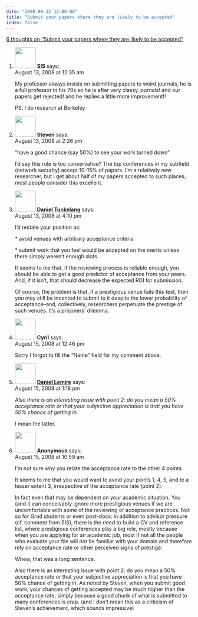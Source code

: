 ```yaml
---
date: "2008-08-12 12:00:00"
title: "Submit your papers where they are likely to be accepted"
index: false
---
```


[6 thoughts on &ldquo;Submit your papers where they are likely to be accepted&rdquo;](/lemire/blog/2008/08-12-submit-your-papers-where-they-are-likely-to-be-accepted)

<ol class="comment-list">
<li id="comment-50088" class="comment even thread-even depth-1">
<div class="comment-author vcard">
<img alt src="https://secure.gravatar.com/avatar/6bff78c6f2a5cc3c893bd8bb9adfdf59?s=56&#038;d=mm&#038;r=g" srcset="https://secure.gravatar.com/avatar/6bff78c6f2a5cc3c893bd8bb9adfdf59?s=112&#038;d=mm&#038;r=g 2x" class="avatar avatar-56 photo" height="56" width="56" decoding="async" /> <b class="fn">SIS</b> <span class="says">says:</span> </div>
<div class="comment-metadata"><time datetime="2008-08-13T00:35:16+00:00">August 13, 2008 at 12:35 am</time></a> </div>
<div class="comment-content">
<p>My professor always insists on submitting papers to weird journals, he is a full professor in his 70s so he is after very classy journals! and our papers get rejected! and he replies a little more improvement!!</p>
<p>PS. I do research at Berkeley</p>
</div>
</li>
<li id="comment-50090" class="comment odd alt thread-odd thread-alt depth-1">
<div class="comment-author vcard">
<img alt src="https://secure.gravatar.com/avatar/?s=56&#038;d=mm&#038;r=g" srcset="https://secure.gravatar.com/avatar/?s=112&#038;d=mm&#038;r=g 2x" class="avatar avatar-56 photo avatar-default" height="56" width="56" decoding="async" /> <b class="fn">Steven</b> <span class="says">says:</span> </div>
<div class="comment-metadata"><time datetime="2008-08-13T14:26:26+00:00">August 13, 2008 at 2:26 pm</time></a> </div>
<div class="comment-content">
<p>&ldquo;have a good chance (say 50%) to see your work turned down&rdquo;</p>
<p>I&rsquo;d say this rule is too conservative? The top conferences in my subfield (network security) accept 10-15% of papers. I&rsquo;m a relatively new researcher, but I get about half of my papers accepted to such places; most people consider this excellent.</p>
</div>
</li>
<li id="comment-50091" class="comment even thread-even depth-1">
<div class="comment-author vcard">
<img alt src="https://secure.gravatar.com/avatar/e9a1ce0b75918ac8c05ae1e83ebeab69?s=56&#038;d=mm&#038;r=g" srcset="https://secure.gravatar.com/avatar/e9a1ce0b75918ac8c05ae1e83ebeab69?s=112&#038;d=mm&#038;r=g 2x" class="avatar avatar-56 photo" height="56" width="56" loading="lazy" decoding="async" /> <b class="fn"><a href="https://thenoisychannel.blogspot.com/" class="url" rel="ugc external nofollow">Daniel Tunkelang</a></b> <span class="says">says:</span> </div>
<div class="comment-metadata"><time datetime="2008-08-13T16:10:27+00:00">August 13, 2008 at 4:10 pm</time></a> </div>
<div class="comment-content">
<p>I&rsquo;d restate your position as:</p>
<p>* avoid venues with arbitrary acceptance criteria</p>
<p>* submit work that you feel would be accepted on the merits unless there simply weren&rsquo;t enough slots</p>
<p>It seems to me that, if the reviewing process is reliable enough, you should be able to get a good predictor of acceptance from your peers. And, if it isn&rsquo;t, that should decrease the expected ROI for submission.</p>
<p>Of course, the problem is that, if a prestigious venue fails this test, then you may still be incented to submit to it despite the lower probability of acceptance&#8211;and, collectively, researchers perpetuate the prestige of such venues. It&rsquo;s a prisoners&rsquo; dilemma.</p>
</div>
</li>
<li id="comment-50093" class="comment odd alt thread-odd thread-alt depth-1">
<div class="comment-author vcard">
<img alt src="https://secure.gravatar.com/avatar/c0cdb354932c84ba5ab75e8f767f99a7?s=56&#038;d=mm&#038;r=g" srcset="https://secure.gravatar.com/avatar/c0cdb354932c84ba5ab75e8f767f99a7?s=112&#038;d=mm&#038;r=g 2x" class="avatar avatar-56 photo" height="56" width="56" loading="lazy" decoding="async" /> <b class="fn">Cyril</b> <span class="says">says:</span> </div>
<div class="comment-metadata"><time datetime="2008-08-15T12:46:19+00:00">August 15, 2008 at 12:46 pm</time></a> </div>
<div class="comment-content">
<p>Sorry I forgot to fill the &ldquo;Name&rdquo; field for my comment above.</p>
</div>
</li>
<li id="comment-50094" class="comment even thread-even depth-1">
<div class="comment-author vcard">
<img alt src="https://secure.gravatar.com/avatar/6518c23aacab4c42dd2c5b9b57b79fb5?s=56&#038;d=mm&#038;r=g" srcset="https://secure.gravatar.com/avatar/6518c23aacab4c42dd2c5b9b57b79fb5?s=112&#038;d=mm&#038;r=g 2x" class="avatar avatar-56 photo" height="56" width="56" loading="lazy" decoding="async" /> <b class="fn"><a href="https://lemire.me/blog/" class="url" rel="ugc">Daniel Lemire</a></b> <span class="says">says:</span> </div>
<div class="comment-metadata"><time datetime="2008-08-15T13:18:43+00:00">August 15, 2008 at 1:18 pm</time></a> </div>
<div class="comment-content">
<p><i> Also there is an interesting issue with point 2: do you mean a 50% acceptance rate or that your subjective appreciation is that you have 50% chance of getting in.</i></p>
<p>I mean the latter.</p>
</div>
</li>
<li id="comment-50092" class="comment odd alt thread-odd thread-alt depth-1">
<div class="comment-author vcard">
<img alt src="https://secure.gravatar.com/avatar/?s=56&#038;d=mm&#038;r=g" srcset="https://secure.gravatar.com/avatar/?s=112&#038;d=mm&#038;r=g 2x" class="avatar avatar-56 photo avatar-default" height="56" width="56" loading="lazy" decoding="async" /> <b class="fn">Anonymous</b> <span class="says">says:</span> </div>
<div class="comment-metadata"><time datetime="2008-08-15T10:59:11+00:00">August 15, 2008 at 10:59 am</time></a> </div>
<div class="comment-content">
<p>I&rsquo;m not sure why you relate the acceptance rate to the other 4 points.</p>
<p>It seems to me that you would want to avoid your points 1, 4, 5, and to a lesser extent 3, irrespective of the acceptance rate (point 2).</p>
<p>In fact even that may be dependent on your academic situation. You (and I) can conceivably ignore more prestigious venues if we are uncomfortable with some of the reviewing or acceptance practices. Not so for Grad students or even post-docs: in addition to advisor pressure (cf. comment from SIS), there is the need to build a CV and reference list, where prestigious conferences play a big role, mostly because when you are applying for an academic job, most if not all the people who evaluate your file will not be familiar with your domain and therefore rely on acceptance rate or other perceived signs of prestige.</p>
<p>Whew, that was a long sentence.</p>
<p>Also there is an interesting issue with point 2: do you mean a 50% acceptance rate or that your subjective appreciation is that you have 50% chance of getting in. As noted by Steven, when you submit good work, your chances of getting accepted may be much higher than the acceptance rate, simply because a good chunk of what is submitted to many conferences is crap. (and I don&rsquo;t mean this as a criticism of Steven&rsquo;s achievement, which sounds impressive)</p>
</div>
</li>
</ol>
